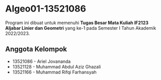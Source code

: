 # Algeo01-13521086
Program ini dibuat untuk memenuhi **Tugas Besar Mata Kuliah IF2123 Aljabar Linier dan Geometri** yang ke-1 pada Semester I Tahun Akademik 2022/2023.

## Anggota Kelompok
* 13521086 - Ariel Jovananda
* 13521128 - Muhammad Abdul Aziz Ghazali
* 13521166 - Muhammad Rifqi Farhansyah
